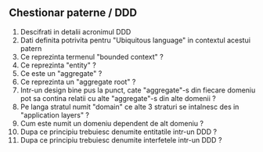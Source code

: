 ## Chestionar paterne / DDD

1. Descifrati in detalii acronimul DDD
2. Dati definita potrivita pentru "Ubiquitous language" in contextul acestui patern
3. Ce reprezinta termenul "bounded context" ?
4. Ce reprezinta "entity" ?
5. Ce este un "aggregate" ?
6. Ce reprezinta un "aggregate root" ?
7. Intr-un design bine pus la punct, cate "aggregate"-s din fiecare domeniu pot sa contina relatii cu alte "aggregate"-s din alte domenii ?
8. Pe langa stratul numit "domain" ce alte 3 straturi se intalnesc des in "application layers" ?
9. Cum este numit un domeniu dependent de alt domeniu ?
10. Dupa ce principiu trebuiesc denumite entitatile intr-un DDD ?
11. Dupa ce principiu trebuiesc denumite interfetele intr-un DDD ?
